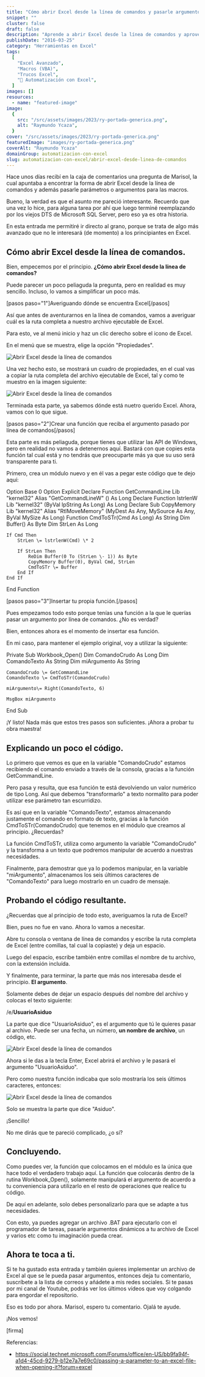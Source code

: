 ```yaml
---
title: "Cómo abrir Excel desde la línea de comandos y pasarle argumentos"
snippet: ""
cluster: false
draft: false
description: "Aprende a abrir Excel desde la línea de comandos y aprovecha las capacidades avanzadas de macros y automatización."
publishDate: "2016-03-25"
category: "Herramientas en Excel"
tags:
  [
    "Excel Avanzado",
    "Macros (VBA)",
    "Trucos Excel",
    "🤖 Automatización con Excel",
  ]
images: []
resources:
  - name: "featured-image"
image:
  {
    src: "/src/assets/images/2023/ry-portada-generica.png",
    alt: "Raymundo Ycaza",
  }
cover: "/src/assets/images/2023/ry-portada-generica.png"
featuredImage: "images/ry-portada-generica.png"
coverAlt: "Raymundo Ycaza"
domainGroup: automatizacion-con-excel
slug: automatizacion-con-excel/abrir-excel-desde-linea-de-comandos
---
```


Hace unos días recibí en la caja de comentarios una pregunta de Marisol, la cual apuntaba a encontrar la forma de abrir Excel desde la línea de comandos y además pasarle parámetros o argumentos para las macros.

Bueno, la verdad es que el asunto me pareció interesante. Recuerdo que una vez lo hice, para alguna tarea por ahí que luego terminé reemplazando por los viejos DTS de Microsoft SQL Server, pero eso ya es otra historia.

En esta entrada me permitiré ir directo al grano, porque se trata de algo más avanzado que no le interesará (de momento) a los principiantes en Excel.

## Cómo abrir Excel desde la línea de comandos.

Bien, empecemos por el principio. **¿Cómo abrir Excel desde la línea de comandos?**

Puede parecer un poco peliaguda la pregunta, pero en realidad es muy sencillo. Incluso, lo vamos a simplificar un poco más.

\[pasos paso="1"\]Averiguando dónde se encuentra Excel\[/pasos\]

Así que antes de aventurarnos en la línea de comandos, vamos a averiguar cuál es la ruta completa a nuestro archivo ejecutable de Excel.

Para esto, ve al menú inicio y haz un clic derecho sobre el icono de Excel.

En el menú que se muestra, elige la opción "Propiedades".

![Abrir Excel desde la línea de comandos](/src/assets/images/2023/33-am.jpg)

Una vez hecho esto, se mostrará un cuadro de propiedades, en el cual vas a copiar la ruta completa del archivo ejecutable de Excel, tal y como te muestro en la imagen siguiente:

![Abrir Excel desde la línea de comandos](/src/assets/images/2023/33-am-1.jpg)

Terminada esta parte, ya sabemos dónde está nuetro querido Excel. Ahora, vamos con lo que sigue.

\[pasos paso="2"\]Crear una función que reciba el argumento pasado por línea de comandos\[/pasos\]

Esta parte es más peliaguda, porque tienes que utilizar las API de Windows, pero en realidad no vamos a detenernos aquí. Bastará con que copies esta función tal cual está y no tendrás que preocuparte más ya que su uso será transparente para ti.

Primero, crea un módulo nuevo y en él vas a pegar este código que te dejo aquí:

Option Base 0
Option Explicit
Declare Function GetCommandLine Lib "kernel32" Alias "GetCommandLineW" () As Long
Declare Function lstrlenW Lib "kernel32" (ByVal lpString As Long) As Long
Declare Sub CopyMemory Lib "kernel32" Alias "RtlMoveMemory" (MyDest As Any, MySource As Any, ByVal MySize As Long)
Function CmdToSTr(Cmd As Long) As String
Dim Buffer() As Byte
Dim StrLen As Long

    If Cmd Then
        StrLen \= lstrlenW(Cmd) \* 2

        If StrLen Then
            ReDim Buffer(0 To (StrLen \- 1)) As Byte
            CopyMemory Buffer(0), ByVal Cmd, StrLen
            CmdToSTr \= Buffer
        End If
    End If

End Function

\[pasos paso="3"\]Insertar tu propia función.\[/pasos\]

Pues empezamos todo esto porque tenías una función a la que le querías pasar un argumento por línea de comandos. ¿No es verdad?

Bien, entonces ahora es el momento de insertar esa función.

En mi caso, para mantener el ejemplo original, voy a utilizar la siguiente:

Private Sub Workbook_Open()
Dim ComandoCrudo As Long
Dim ComandoTexto As String
Dim miArgumento As String

    ComandoCrudo \= GetCommandLine
    ComandoTexto \= CmdToSTr(ComandoCrudo)

    miArgumento\= Right(ComandoTexto, 6)

    MsgBox miArgumento

End Sub

¡Y listo! Nada más que estos tres pasos son suficientes. ¡Ahora a probar tu obra maestra!

## Explicando un poco el código.

Lo primero que vemos es que en la variable "ComandoCrudo" estamos recibiendo el comando enviado a través de la consola, gracias a la función GetCommandLine.

Pero pasa y resulta, que esa función te está devolviendo un valor numérico de tipo Long. Así que debemos "transformarlo" a texto normalito para poder utilizar ese parámetro tan escurridizo.

Es así que en la variable "ComandoTexto", estamos almacenando justamente el comando en formato de texto, gracias a la función CmdToSTr(ComandoCrudo) que tenemos en el módulo que creamos al principio. ¿Recuerdas?

La función CmdToSTr, utiliza como argumento la variable "ComandoCrudo" y la transforma a un texto que podremos manipular de acuerdo a nuestras necesidades.

Finalmente, para demostrar que ya lo podemos manipular, en la variable "miArgumento", almacenamos los seis últimos caracteres de "ComandoTexto" para luego mostrarlo en un cuadro de mensaje.

## Probando el código resultante.

¿Recuerdas que al principio de todo esto, averiguamos la ruta de Excel?

Bien, pues no fue en vano. Ahora lo vamos a necesitar.

Abre tu consola o ventana de línea de comandos y escribe la ruta completa de Excel (entre comillas, tal cual la copiaste) y deja un espacio.

Luego del espacio, escribe también entre comillas el nombre de tu archivo, con la extensión incluída.

Y finalmente, para terminar, la parte que más nos interesaba desde el principio. **El argumento**.

Solamente debes de dejar un espacio después del nombre del archivo y colocas el texto siguiente:

/e/**UsuarioAsiduo**

La parte que dice "UsuarioAsiduo", es el argumento que tú le quieres pasar al archivo. Puede ser una fecha, un número, **un nombre de archivo**, un código, etc.

![Abrir Excel desde la línea de comandos ](/src/assets/images/2023/33-am-2.jpg)

Ahora si le das a la tecla Enter, Excel abrirá el archivo y le pasará el argumento "UsuarioAsiduo".

Pero como nuestra función indicaba que solo mostraría los seis últimos caracteres, entonces:

![Abrir Excel desde la línea de comandos ](/src/assets/images/2023/33-am-3.jpg)

Solo se muestra la parte que dice "Asiduo".

¡Sencillo!

No me dirás que te pareció complicado, ¿o sí?

## Concluyendo.

Como puedes ver, la función que colocamos en el módulo es la única que hace todo el verdadero trabajo aquí. La función que colocarás dentro de la rutina Workbook_Open(), solamente manipulará el argumento de acuerdo a tu conveniencia para utilizarlo en el resto de operaciones que realice tu código.

De aquí en adelante, solo debes personalizarlo para que se adapte a tus necesidades.

Con esto, ya puedes agregar un archivo .BAT para ejecutarlo con el programador de tareas, pasarle argumentos dinámicos a tu archivo de Excel y varios etc como tu imaginación pueda crear.

## Ahora te toca a ti.

Si te ha gustado esta entrada y también quieres implementar un archivo de Excel al que se le pueda pasar argumentos, entonces deja tu comentario, suscríbete a la lista de correos y añádete a mis redes sociales. Si te pasas por mi canal de Youtube, podrás ver los últimos vídeos que voy colgando para engordar el repositorio.

Eso es todo por ahora. Marisol, espero tu comentario. Ojalá te ayude.

¡Nos vemos!

\[firma\]

Referencias:

- https://social.technet.microsoft.com/Forums/office/en-US/bb9fa94f-a1d4-45cd-9279-b12e7a7e69c0/passing-a-parameter-to-an-excel-file-when-opening-it?forum=excel
